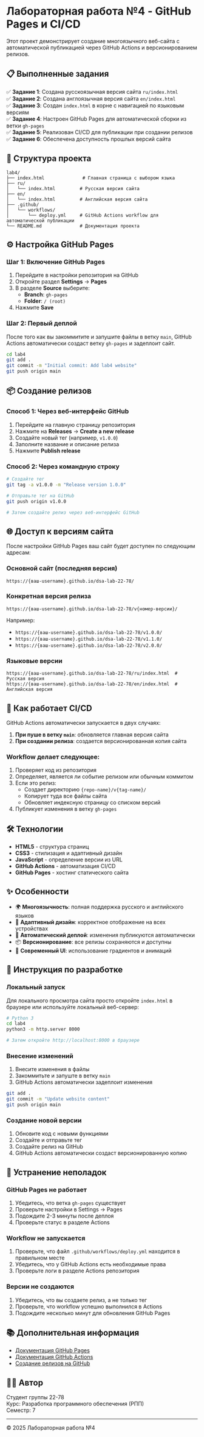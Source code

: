 # Лабораторная работа №4 - GitHub Pages и CI/CD

Этот проект демонстрирует создание многоязычного веб-сайта с автоматической публикацией через GitHub Actions и версионированием релизов.

## 📋 Выполненные задания

✅ **Задание 1**: Создана русскоязычная версия сайта `ru/index.html`  
✅ **Задание 2**: Создана англоязычная версия сайта `en/index.html`  
✅ **Задание 3**: Создан `index.html` в корне с навигацией по языковым версиям  
✅ **Задание 4**: Настроен GitHub Pages для автоматической сборки из ветки `gh-pages`  
✅ **Задание 5**: Реализован CI/CD для публикации при создании релизов  
✅ **Задание 6**: Обеспечена доступность прошлых версий сайта  

## 🚀 Структура проекта

```
lab4/
├── index.html              # Главная страница с выбором языка
├── ru/
│   └── index.html         # Русская версия сайта
├── en/
│   └── index.html         # Английская версия сайта
├── .github/
│   └── workflows/
│       └── deploy.yml     # GitHub Actions workflow для автоматической публикации
└── README.md              # Документация проекта
```

## ⚙️ Настройка GitHub Pages

### Шаг 1: Включение GitHub Pages

1. Перейдите в настройки репозитория на GitHub
2. Откройте раздел **Settings** → **Pages**
3. В разделе **Source** выберите:
   - **Branch**: `gh-pages`
   - **Folder**: `/ (root)`
4. Нажмите **Save**

### Шаг 2: Первый деплой

После того как вы закоммитите и запушите файлы в ветку `main`, GitHub Actions автоматически создаст ветку `gh-pages` и задеплоит сайт.

```bash
cd lab4
git add .
git commit -m "Initial commit: Add lab4 website"
git push origin main
```

## 📦 Создание релизов

### Способ 1: Через веб-интерфейс GitHub

1. Перейдите на главную страницу репозитория
2. Нажмите на **Releases** → **Create a new release**
3. Создайте новый тег (например, `v1.0.0`)
4. Заполните название и описание релиза
5. Нажмите **Publish release**

### Способ 2: Через командную строку

```bash
# Создайте тег
git tag -a v1.0.0 -m "Release version 1.0.0"

# Отправьте тег на GitHub
git push origin v1.0.0

# Затем создайте релиз через веб-интерфейс GitHub
```

## 🌐 Доступ к версиям сайта

После настройки GitHub Pages ваш сайт будет доступен по следующим адресам:

### Основной сайт (последняя версия)
```
https://{ваш-username}.github.io/dsa-lab-22-78/
```

### Конкретная версия релиза
```
https://{ваш-username}.github.io/dsa-lab-22-78/v{номер-версии}/
```

Например:
- `https://{ваш-username}.github.io/dsa-lab-22-78/v1.0.0/`
- `https://{ваш-username}.github.io/dsa-lab-22-78/v1.1.0/`
- `https://{ваш-username}.github.io/dsa-lab-22-78/v2.0.0/`

### Языковые версии
```
https://{ваш-username}.github.io/dsa-lab-22-78/ru/index.html  # Русская версия
https://{ваш-username}.github.io/dsa-lab-22-78/en/index.html  # Английская версия
```

## 🔄 Как работает CI/CD

GitHub Actions автоматически запускается в двух случаях:

1. **При пуше в ветку `main`**: обновляется главная версия сайта
2. **При создании релиза**: создается версионированная копия сайта

### Workflow делает следующее:

1. Проверяет код из репозитория
2. Определяет, является ли событие релизом или обычным коммитом
3. Если это релиз:
   - Создает директорию `{repo-name}/v{tag-name}/`
   - Копирует туда все файлы сайта
   - Обновляет индексную страницу со списком версий
4. Публикует изменения в ветку `gh-pages`

## 🛠️ Технологии

- **HTML5** - структура страниц
- **CSS3** - стилизация и адаптивный дизайн
- **JavaScript** - определение версии из URL
- **GitHub Actions** - автоматизация CI/CD
- **GitHub Pages** - хостинг статического сайта

## ✨ Особенности

- 🌍 **Многоязычность**: полная поддержка русского и английского языков
- 📱 **Адаптивный дизайн**: корректное отображение на всех устройствах
- 🚀 **Автоматический деплой**: изменения публикуются автоматически
- 📦 **Версионирование**: все релизы сохраняются и доступны
- 🎨 **Современный UI**: использование градиентов и анимаций

## 📝 Инструкция по разработке

### Локальный запуск

Для локального просмотра сайта просто откройте `index.html` в браузере или используйте локальный веб-сервер:

```bash
# Python 3
cd lab4
python3 -m http.server 8000

# Затем откройте http://localhost:8000 в браузере
```

### Внесение изменений

1. Внесите изменения в файлы
2. Закоммитьте и запуште в ветку `main`
3. GitHub Actions автоматически задеплоит изменения

```bash
git add .
git commit -m "Update website content"
git push origin main
```

### Создание новой версии

1. Обновите код с новыми функциями
2. Создайте и отправьте тег
3. Создайте релиз на GitHub
4. GitHub Actions автоматически создаст версионированную копию

## 🐛 Устранение неполадок

### GitHub Pages не работает

1. Убедитесь, что ветка `gh-pages` существует
2. Проверьте настройки в Settings → Pages
3. Подождите 2-3 минуты после деплоя
4. Проверьте статус в разделе Actions

### Workflow не запускается

1. Проверьте, что файл `.github/workflows/deploy.yml` находится в правильном месте
2. Убедитесь, что у GitHub Actions есть необходимые права
3. Проверьте логи в разделе Actions репозитория

### Версии не создаются

1. Убедитесь, что вы создаете релиз, а не только тег
2. Проверьте, что workflow успешно выполнился в Actions
3. Подождите несколько минут для обновления GitHub Pages

## 📚 Дополнительная информация

- [Документация GitHub Pages](https://docs.github.com/en/pages)
- [Документация GitHub Actions](https://docs.github.com/en/actions)
- [Создание релизов на GitHub](https://docs.github.com/en/repositories/releasing-projects-on-github/managing-releases-in-a-repository)

## 👨‍💻 Автор

Студент группы 22-78  
Курс: Разработка программного обеспечения (РПП)  
Семестр: 7

---

© 2025 Лабораторная работа №4

